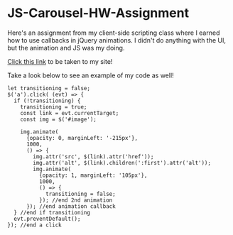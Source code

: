 # JS-Carousel-HW-Assignment
Here's an assignment from my client-side scripting class where I earned how to use callbacks in jQuery animations. I didn't do anything with the UI, but the animation and JS was my doing.

[Click this link](https://reecevela.github.io/JS-Carousel-HW-Assignment/) to be taken to my site!

Take a look below to see an example of my code as well!

```
let transitioning = false;
$('a').click( (evt) => {
  if (!transitioning) {
    transitioning = true;
    const link = evt.currentTarget;
    const img = $('#image');
    
    img.animate(
      {opacity: 0, marginLeft: '-215px'},
      1000,
      () => {
        img.attr('src', $(link).attr('href'));
        img.attr('alt', $(link).children(':first').attr('alt'));
        img.animate(
          {opacity: 1, marginLeft: '105px'},
          1000,
          () => {
            transitioning = false;
          }); //end 2nd animation
      }); //end animation callback
  } //end if transitioning
  evt.preventDefault();
}); //end a click
```